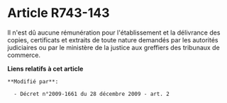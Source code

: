 # Article R743-143

Il n'est dû aucune rémunération pour l'établissement et la délivrance des copies, certificats et extraits de toute nature
demandés par les autorités judiciaires ou par le ministère de la justice aux greffiers des tribunaux de commerce.

**Liens relatifs à cet article**

	**Modifié par**:

	  - Décret n°2009-1661 du 28 décembre 2009 - art. 2

